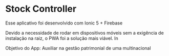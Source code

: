# Stock Controller

Esse aplicativo foi desenvolvido com Ionic 5 + Firebase 

Devido a necessidade de rodar em dispositivos móveis sem a exigência de instalação na raiz, o PWA foi a solução mais viável. In

Objetivo do App: Auxiliar na gestão patrimonial de uma multinacional
